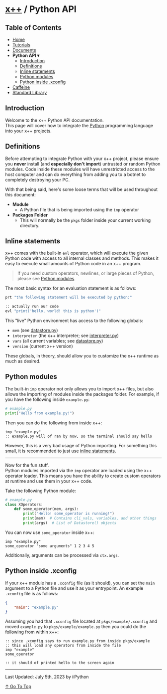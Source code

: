 # [x++](../README.md) / Python API

## Table of Contents

- [Home](../README.md)
- [Tutorials](./tutorials.md)
- [Documents](./documents.md)
- **Python API ▾**
    - [Introduction](#introduction)
    - [Definitions](#definitions)
    - [Inline statements](#inline-statements)
    - [Python modules](#python-modules)
    - [Python inside .xconfig](#python-inside-xconfig)
- [Caffeine](./caffeine.md)
- [Standard Library](./standardLibrary.md)

## Introduction

Welcome to the x++ Python API documentation.  
This page will cover how to integrate the [Python](https://python.org) programming language into your x++ projects.

## Definitions

Before attempting to integrate Python with your x++ project, please ensure you **never** install (and **especially don't import**) untrusted or random Python modules. Code inside these modules will have unrestricted access to the host computer and can do everything from adding you to a botnet to completely destroying your PC.  

With that being said, here's some loose terms that will be used throughout this document:
- **Module**
    - A Python file that is being imported using the `imp` operator
- **Packages Folder**
    - This will normally be the `pkgs` folder inside your current working directory.


## Inline statements

x++ comes with the built-in `evl` operator, which will execute the given Python code with access to all internal classes and methods. This makes it easy to execute small amounts of Python code in an x++ program.  

> If you need custom operators, newlines, or large pieces of Python, please see [Python modules](#python-modules).

The most basic syntax for an evaluation statement is as follows:
```py
prt "the following statement will be executed by python:"

:: actually run our code
evl "print('hello, world! this is python')"
```  

This "live" Python environment has access to the following globals:
- `mem` (see [datastore.py](https://github.com/iiPythonx/xpp/blob/main/xpp/core/datastore.py))
- `interpreter` (the x++ interpreter; see [interpreter.py](https://github.com/iiPythonx/xpp/blob/main/xpp/core/interpreter.py))
- `vars` (all current variables; see [datastore.py](https://github.com/iiPythonx/xpp/blob/main/xpp/core/datastore.py))
- `version` (current x++ version)

These globals, in theory, should allow you to customize the x++ runtime as much as desired.

## Python modules

The built-in `imp` operator not only allows you to import x++ files, but also allows the importing of modules inside the packages folder. For example, if you have the following inside `example.py`:
```py
# example.py
print("Hello from example.py!")
```

Then you can do the following from inside x++:
```xpp
imp "example.py"
:: example.py will of ran by now, so the terminal should say hello
```

However, this is a very bad usage of Python importing. For something this small, it is recommended to just use [inline statements](#inline-statements).  

---

Now for the fun stuff.  
Python modules imported via the `imp` operator are loaded using the x++ operator loader. This means you have the ability to create custom operators at runtime and use them in your x++ code.  

Take the following Python module:
```py
# example.py
class XOperators:
    def some_operator(mem, args):
        print("Hello! some_operator is running!")
        print(mem)  # Contains cli_vals, variables, and other things
        print(args)  # List of Datastore() objects
```

You can now use `some_operator` inside x++:
```xpp
imp "example.py"
some_operator "some arguments" 1 2 3 4 5
```

Additionally, arguments can be processed via `ctx.args`.

## Python inside .xconfig

If your x++ module has a `.xconfig` file (as it should), you can set the `main` argument to a Python file and use it as your entrypoint. An example `.xconfig` file is as follows:
```json
{
    "main": "example.py"
}
```

Assuming you had that `.xconfig` file located at `pkgs/example/.xconfig` and moved `example.py` to `pkgs/example/example.py` then you could do the following from within x++:
```xpp
:: since .xconfig says to run example.py from inside pkgs/example
:: this will load any operators from inside the file
imp "example"
some_operator

:: it should of printed hello to the screen again
```

---

Last Updated: July 5th, 2023 by iiPython

[↑ Go To Top](#x--python-api)